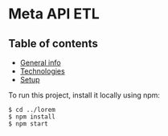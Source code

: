 # Meta API ETL

## Table of contents
* [General info](#general-info)
* [Technologies](#technologies)
* [Setup](#setup)

To run this project, install it locally using npm:

```
$ cd ../lorem
$ npm install
$ npm start
```
